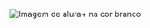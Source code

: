 ![Imagem de alura+ na cor branco](https://user-images.githubusercontent.com/115431968/206159489-601f16cf-f8ed-4ad2-94d9-725538c3471a.png)
